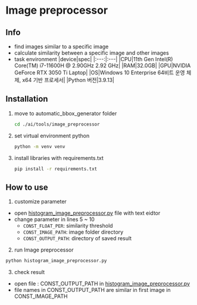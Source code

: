 # Image preprocessor
## Info
- find images similar to a specific image
- calculate similarity between a specific image and other images
- task environment
  |device|spec|
  |:---:|:---|
  |CPU|11th Gen Intel(R) Core(TM) i7-11600H @ 2.90GHz   2.92 GHz|
  |RAM|32.0GB|
  |GPU|NVIDIA GeForce RTX 3050 Ti Laptop|
  |OS|Windows 10 Enterprise 64비트 운영 체제, x64 기반 프로세서|
  |Python 버전|3.9.13|

## Installation
1. move to automatic_bbox_generator folder
    ```bash
    cd ./ai/tools/image_preprocessor
    ```
2. set virtual environment python
    ```bash
    python -m venv venv
    ```
3. install libraries with requirements.txt
    ```bash
    pip install -r requirements.txt
    ```

## How to use
1. customize parameter
  - open [histogram_image_preprocessor.py](./histogram_image_preprocessor.py) file with text eidtor
  - change parameter in lines 5 ~ 10
    - `CONST_FLOAT_PER`: similarity threshold
    - `CONST_IMAGE_PATH`: image folder directory
    - `CONST_OUTPUT_PATH`: directory of saved result
2. run Image preprocessor
  ```bash
  python histogram_image_preprocessor.py
  ```
3. check result
  - open file : CONST_OUTPUT_PATH in [histogram_image_preprocessor.py](./histogram_image_preprocessor.py)
  - file names in CONST_OUTPUT_PATH are similar in first image in CONST_IMAGE_PATH